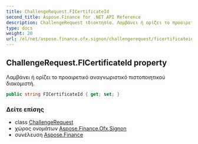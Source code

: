 ```yaml
---
title: ChallengeRequest.FICertificateId
second_title: Aspose.Finance for .NET API Reference
description: ChallengeRequest ιδιοκτησία. Λαμβάνει ή ορίζει το προαιρετικό αναγνωριστικό πιστοποιητικού διακομιστή.
type: docs
weight: 20
url: /el/net/aspose.finance.ofx.signon/challengerequest/ficertificateid/
---
```

## ChallengeRequest.FICertificateId property

Λαμβάνει ή ορίζει το προαιρετικό αναγνωριστικό πιστοποιητικού διακομιστή.

```csharp
public string FICertificateId { get; set; }
```

### Δείτε επίσης

* class [ChallengeRequest](../)
* χώρος ονομάτων [Aspose.Finance.Ofx.Signon](../../challengerequest/)
* συνέλευση [Aspose.Finance](../../../)


